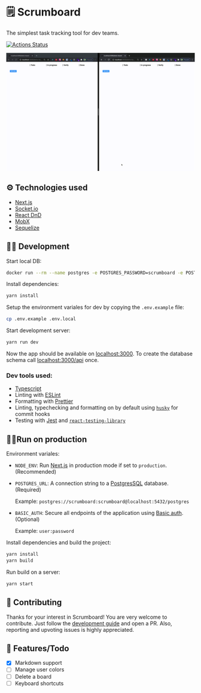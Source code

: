 # 🗒️ Scrumboard

The simplest task tracking tool for dev teams.

[![Actions Status](https://github.com/lukasbals/scrumboard/workflows/Tests/badge.svg?branch=main)](https://github.com/lukasbals/scrumboard/actions)

![Scrumboard](scrumboard.gif)

## ⚙️  Technologies used

- [Next.js](https://nextjs.org)
- [Socket.io](https://socket.io)
- [React DnD](https://react-dnd.github.io/react-dnd/about)
- [MobX](https://mobx.js.org/README.html)
- [Sequelize](https://sequelize.org)

## 👩‍💻 Development

Start local DB:

```bash
docker run --rm --name postgres -e POSTGRES_PASSWORD=scrumboard -e POSTGRES_USER=scrumboard -p 5432:5432 -d postgres
```

Install dependencies:

```bash
yarn install
```

Setup the environment variales for dev by copying the `.env.example` file:

```bash
cp .env.example .env.local
```

Start development server:

```bash
yarn run dev
```

Now the app should be available on [localhost:3000](http://localhost:3000). To create
the database schema call [localhost:3000/api](http://localhost:3000/api) once.

### Dev tools used:

- [Typescript](https://www.typescriptlang.org/)
- Linting with [ESLint](https://eslint.org/)
- Formatting with [Prettier](https://prettier.io/)
- Linting, typechecking and formatting on by default using [`husky`](https://github.com/typicode/husky) for commit hooks
- Testing with [Jest](https://jestjs.io/) and [`react-testing-library`](https://testing-library.com/docs/react-testing-library/intro)

## 🏃‍♀️Run on production

Environment variales:

- `NODE_ENV`: Run [Next.js](https://nextjs.org) in production mode if set to
  `production`. (Recommended)

- `POSTGRES_URL`: A connection string to a [PostgresSQL](https://www.postgresql.org)
  database. (Required)

  Example: `postgres://scrumboard:scrumboard@localhost:5432/postgres`

- `BASIC_AUTH`: Secure all endpoints of the application using
  [Basic auth](https://tools.ietf.org/html/rfc7617). (Optional)

  Example: `user:password`

Install dependencies and build the project:

```bash
yarn install
yarn build
```

Run build on a server:

```bash
yarn start
```

## 🧩 Contributing

Thanks for your interest in Scrumboard! You are very welcome to contribute. Just follow
the [development guide](#development) and open a PR. Also, reporting and upvoting issues
is highly appreciated.

## 🎉 Features/Todo

- [x] Markdown support
- [ ] Manage user colors
- [ ] Delete a board
- [ ] Keyboard shortcuts
